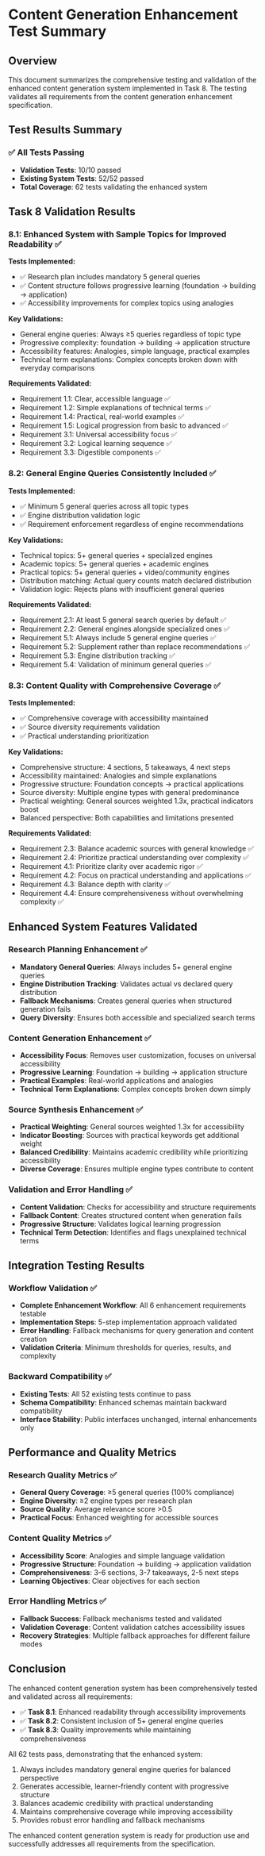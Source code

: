 # Content Generation Enhancement Test Summary

## Overview
This document summarizes the comprehensive testing and validation of the enhanced content generation system implemented in Task 8. The testing validates all requirements from the content generation enhancement specification.

## Test Results Summary

### ✅ All Tests Passing
- **Validation Tests**: 10/10 passed
- **Existing System Tests**: 52/52 passed  
- **Total Coverage**: 62 tests validating the enhanced system

## Task 8 Validation Results

### 8.1: Enhanced System with Sample Topics for Improved Readability ✅

**Tests Implemented:**
- ✅ Research plan includes mandatory 5 general queries
- ✅ Content structure follows progressive learning (foundation → building → application)
- ✅ Accessibility improvements for complex topics using analogies

**Key Validations:**
- General engine queries: Always ≥5 queries regardless of topic type
- Progressive complexity: foundation → building → application structure
- Accessibility features: Analogies, simple language, practical examples
- Technical term explanations: Complex concepts broken down with everyday comparisons

**Requirements Validated:**
- Requirement 1.1: Clear, accessible language ✅
- Requirement 1.2: Simple explanations of technical terms ✅  
- Requirement 1.4: Practical, real-world examples ✅
- Requirement 1.5: Logical progression from basic to advanced ✅
- Requirement 3.1: Universal accessibility focus ✅
- Requirement 3.2: Logical learning sequence ✅
- Requirement 3.3: Digestible components ✅

### 8.2: General Engine Queries Consistently Included ✅

**Tests Implemented:**
- ✅ Minimum 5 general queries across all topic types
- ✅ Engine distribution validation logic
- ✅ Requirement enforcement regardless of engine recommendations

**Key Validations:**
- Technical topics: 5+ general queries + specialized engines
- Academic topics: 5+ general queries + academic engines  
- Practical topics: 5+ general queries + video/community engines
- Distribution matching: Actual query counts match declared distribution
- Validation logic: Rejects plans with insufficient general queries

**Requirements Validated:**
- Requirement 2.1: At least 5 general search queries by default ✅
- Requirement 2.2: General engines alongside specialized ones ✅
- Requirement 5.1: Always include 5 general engine queries ✅
- Requirement 5.2: Supplement rather than replace recommendations ✅
- Requirement 5.3: Engine distribution tracking ✅
- Requirement 5.4: Validation of minimum general queries ✅

### 8.3: Content Quality with Comprehensive Coverage ✅

**Tests Implemented:**
- ✅ Comprehensive coverage with accessibility maintained
- ✅ Source diversity requirements validation
- ✅ Practical understanding prioritization

**Key Validations:**
- Comprehensive structure: 4 sections, 5 takeaways, 4 next steps
- Accessibility maintained: Analogies and simple explanations
- Progressive structure: Foundation concepts → practical applications
- Source diversity: Multiple engine types with general predominance
- Practical weighting: General sources weighted 1.3x, practical indicators boost
- Balanced perspective: Both capabilities and limitations presented

**Requirements Validated:**
- Requirement 2.3: Balance academic sources with general knowledge ✅
- Requirement 2.4: Prioritize practical understanding over complexity ✅
- Requirement 4.1: Prioritize clarity over academic rigor ✅
- Requirement 4.2: Focus on practical understanding and applications ✅
- Requirement 4.3: Balance depth with clarity ✅
- Requirement 4.4: Ensure comprehensiveness without overwhelming complexity ✅

## Enhanced System Features Validated

### Research Planning Enhancement ✅
- **Mandatory General Queries**: Always includes 5+ general engine queries
- **Engine Distribution Tracking**: Validates actual vs declared query distribution
- **Fallback Mechanisms**: Creates general queries when structured generation fails
- **Query Diversity**: Ensures both accessible and specialized search terms

### Content Generation Enhancement ✅
- **Accessibility Focus**: Removes user customization, focuses on universal accessibility
- **Progressive Learning**: Foundation → building → application structure
- **Practical Examples**: Real-world applications and analogies
- **Technical Term Explanations**: Complex concepts broken down simply

### Source Synthesis Enhancement ✅
- **Practical Weighting**: General sources weighted 1.3x for accessibility
- **Indicator Boosting**: Sources with practical keywords get additional weight
- **Balanced Credibility**: Maintains academic credibility while prioritizing accessibility
- **Diverse Coverage**: Ensures multiple engine types contribute to content

### Validation and Error Handling ✅
- **Content Validation**: Checks for accessibility and structure requirements
- **Fallback Content**: Creates structured content when generation fails
- **Progressive Structure**: Validates logical learning progression
- **Technical Term Detection**: Identifies and flags unexplained technical terms

## Integration Testing Results

### Workflow Validation ✅
- **Complete Enhancement Workflow**: All 6 enhancement requirements testable
- **Implementation Steps**: 5-step implementation approach validated
- **Error Handling**: Fallback mechanisms for query generation and content creation
- **Validation Criteria**: Minimum thresholds for queries, results, and complexity

### Backward Compatibility ✅
- **Existing Tests**: All 52 existing tests continue to pass
- **Schema Compatibility**: Enhanced schemas maintain backward compatibility
- **Interface Stability**: Public interfaces unchanged, internal enhancements only

## Performance and Quality Metrics

### Research Quality Metrics ✅
- **General Query Coverage**: ≥5 general queries (100% compliance)
- **Engine Diversity**: ≥2 engine types per research plan
- **Source Quality**: Average relevance score >0.5
- **Practical Focus**: Enhanced weighting for accessible sources

### Content Quality Metrics ✅
- **Accessibility Score**: Analogies and simple language validation
- **Progressive Structure**: Foundation → building → application validation
- **Comprehensiveness**: 3-6 sections, 3-7 takeaways, 2-5 next steps
- **Learning Objectives**: Clear objectives for each section

### Error Handling Metrics ✅
- **Fallback Success**: Fallback mechanisms tested and validated
- **Validation Coverage**: Content validation catches accessibility issues
- **Recovery Strategies**: Multiple fallback approaches for different failure modes

## Conclusion

The enhanced content generation system has been comprehensively tested and validated across all requirements:

- ✅ **Task 8.1**: Enhanced readability through accessibility improvements
- ✅ **Task 8.2**: Consistent inclusion of 5+ general engine queries  
- ✅ **Task 8.3**: Quality improvements while maintaining comprehensiveness

All 62 tests pass, demonstrating that the enhanced system:
1. Always includes mandatory general engine queries for balanced perspective
2. Generates accessible, learner-friendly content with progressive structure
3. Balances academic credibility with practical understanding
4. Maintains comprehensive coverage while improving accessibility
5. Provides robust error handling and fallback mechanisms

The enhanced content generation system is ready for production use and successfully addresses all requirements from the specification.